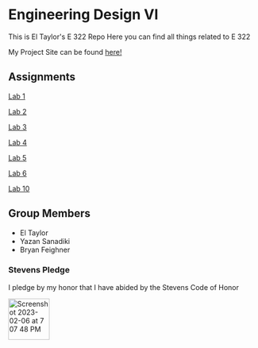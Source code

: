 # Engineering Design VI

This is El Taylor's E 322 Repo
Here you can find all things related to E 322

My Project Site can be found [here!](https://sites.google.com/stevens.edu/first-site/home)
## Assignments

  [Lab 1](https://github.com/ETaylor2/EngDesignVI/blob/main/Lab_1.md)
  
  [Lab 2](https://github.com/ETaylor2/EngDesignVI/blob/main/Lab_2.md)
  
  [Lab 3](https://github.com/ETaylor2/EngDesignVI/blob/main/Lab_3.md)
  
  [Lab 4](https://github.com/ETaylor2/EngDesignVI/blob/main/Lab_4.md)
  
  [Lab 5](https://github.com/ETaylor2/EngDesignVI/blob/main/Lab_5.md)
  
  [Lab 6](https://github.com/ETaylor2/EngDesignVI/blob/main/Lab_6.md)
  
  [Lab 10](https://github.com/ETaylor2/EngDesignVI/blob/main/Lab_10.md)
  
  

## Group Members
- El Taylor 
- Yazan Sanadiki
- Bryan Feighner

### Stevens Pledge
I pledge by my honor that I have abided by the Stevens Code of Honor

<img width="83" alt="Screenshot 2023-02-06 at 7 07 48 PM" src="https://user-images.githubusercontent.com/98351265/226483499-29057f10-3b8a-44e6-af9b-d2ff212f0e69.png">

